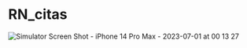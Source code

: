 # RN_citas
![Simulator Screen Shot - iPhone 14 Pro Max - 2023-07-01 at 00 13 27](https://github.com/Erickowski/RN_citas/assets/40204500/eaaff473-f3b0-4d27-a259-b1e3f6be19b3)
